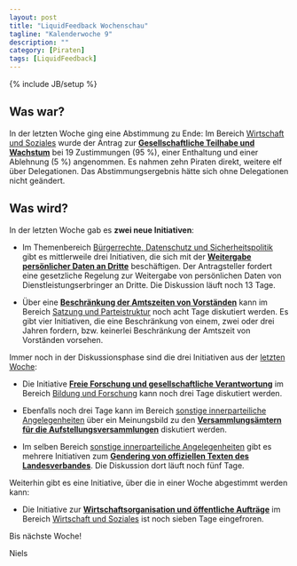 ```yaml
---
layout: post
title: "LiquidFeedback Wochenschau"
tagline: "Kalenderwoche 9"
description: ""
category: [Piraten]
tags: [LiquidFeedback]
---
```

{% include JB/setup %}

## Was war?

In der letzten Woche ging eine Abstimmung zu Ende: Im Bereich [Wirtschaft und Soziales](https://lqpp.de/mv/area/show/17.html) wurde der Antrag zur [**Gesellschaftliche Teilhabe und Wachstum**](https://lqpp.de/mv/initiative/show/216.html) bei 19 Zustimmungen (95 %), einer Enthaltung und einer Ablehnung (5 %) angenommen. Es nahmen zehn Piraten direkt, weitere elf über Delegationen. Das Abstimmungsergebnis hätte sich ohne Delegationen nicht geändert.

## Was wird?

In der letzten Woche gab es **zwei neue Initiativen**:

- Im Themenbereich [Bürgerrechte, Datenschutz und Sicherheitspolitik](https://lqpp.de/mv/area/show/13.html) gibt es mittlerweile drei Initiativen, die sich mit der [**Weitergabe persönlicher Daten an Dritte**](https://lqpp.de/mv/issue/show/160.html) beschäftigen. Der Antragsteller fordert eine gesetzliche Regelung zur Weitergabe von persönlichen Daten von Dienstleistungserbringer an Dritte. Die Diskussion läuft noch 13 Tage.

- Über eine [**Beschränkung der Amtszeiten von Vorständen**](https://lqpp.de/mv/issue/show/159.html) kann im Bereich [Satzung und Parteistruktur](https://lqpp.de/mv/area/show/4.html) noch acht Tage diskutiert werden. Es gibt vier Initiativen, die eine Beschränkung von einem, zwei oder drei Jahren fordern, bzw. keinerlei Beschränkung der Amtszeit von Vorständen vorsehen.

Immer noch in der Diskussionsphase sind die drei Initiativen aus der [letzten Woche](/20130218/lqfb-kw-8):

- Die Initiative [**Freie Forschung und gesellschaftliche Verantwortung**](https://lqpp.de/mv/issue/show/156.html) im Bereich [Bildung und Forschung](https://lqpp.de/mv/area/show/12.html) kann noch drei Tage diskutiert werden.

- Ebenfalls noch drei Tage kann im Bereich [sonstige innerparteiliche Angelegenheiten](https://lqpp.de/mv/area/show/9.html) über ein Meinungsbild zu den [**Versammlungsämtern für die Aufstellungsversammlungen**](https://lqpp.de/mv/issue/show/157.html) diskutiert werden.

- Im selben Bereich [sonstige innerparteiliche Angelegenheiten](https://lqpp.de/mv/area/show/9.html) gibt es mehrere Initiativen zum [**Gendering von offiziellen Texten des Landesverbandes**](https://lqpp.de/mv/issue/show/158.html). Die Diskussion dort läuft noch fünf Tage.

Weiterhin gibt es eine Initiative, über die in einer Woche abgestimmt werden kann:

- Die Initiative zur [**Wirtschaftsorganisation und öffentliche Aufträge**](https://lqpp.de/mv/initiative/show/218.html) im Bereich [Wirtschaft und Soziales](https://lqpp.de/mv/area/show/17.html) ist noch sieben Tage eingefroren.

Bis nächste Woche!

Niels
